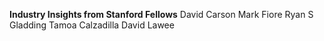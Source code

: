 **Industry Insights from  Stanford Fellows**
David Carson
Mark Fiore
Ryan S Gladding
Tamoa Calzadilla
David Lawee
